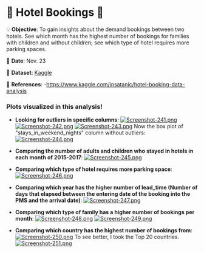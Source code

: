 # 🏨 Hotel Bookings 🏨

💡
**Objective**: To gain insights about the demand bookings between two hotels. See which month has the highest number of bookings for families with children and without children; see which type of hotel requires more parking spaces.

📅
**Date**: Nov. 23

🔢
**Dataset**: [Kaggle](https://www.kaggle.com/jessemostipak/hotel-booking-demand)

📜
**References**:
-https://www.kaggle.com/insatanic/hotel-booking-data-analysis

### Plots visualized in this analysis!

- **Looking for outliers in specific columns**:
[![Screenshot-241.png](https://i.postimg.cc/m2XPTMbD/Screenshot-241.png)](https://postimg.cc/rK4VJDRX)
[![Screenshot-242.png](https://i.postimg.cc/YS12LmwQ/Screenshot-242.png)](https://postimg.cc/wtjYSMMB)
[![Screenshot-243.png](https://i.postimg.cc/wvqztf2d/Screenshot-243.png)](https://postimg.cc/VSVppF27)
Now the box plot of "stays_in_weekend_nights" column without outliers:
[![Screenshot-244.png](https://i.postimg.cc/mrwfG3sp/Screenshot-244.png)](https://postimg.cc/mct6YHh7)

- **Comparing the number of adults and children who stayed in hotels in each month of 2015-2017**:
[![Screenshot-245.png](https://i.postimg.cc/FFJvYLgz/Screenshot-245.png)](https://postimg.cc/grdQ5r7b)

- **Comparing which type of hotel requires more parking space**:
[![Screenshot-246.png](https://i.postimg.cc/XY11K2nb/Screenshot-246.png)](https://postimg.cc/ZW3L4x97)

- **Comparing which year has the higher number of lead_time (Number of days that elapsed between the entering date of the booking into the PMS and the arrival date)**:
[![Screenshot-247.png](https://i.postimg.cc/d129fncD/Screenshot-247.png)](https://postimg.cc/VrNMrq6c)

- **Comparing which type of family has a higher number of bookings per month**:
[![Screenshot-248.png](https://i.postimg.cc/jdmJzNB1/Screenshot-248.png)](https://postimg.cc/mt3D4cL3)
[![Screenshot-249.png](https://i.postimg.cc/mrRkwSjm/Screenshot-249.png)](https://postimg.cc/VJGzsn3t)

- **Comparing which country has the highest number of bookings from**:
[![Screenshot-250.png](https://i.postimg.cc/qBY7YrQh/Screenshot-250.png)](https://postimg.cc/kDQ96k0q)
To see better, I took the Top 20 countries.
[![Screenshot-251.png](https://i.postimg.cc/ncBQGMZc/Screenshot-251.png)](https://postimg.cc/RNCFMSNj)

